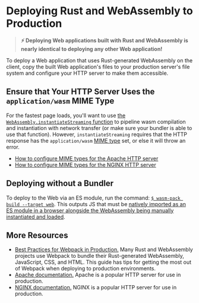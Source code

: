 # Deploying Rust and WebAssembly to Production

> **⚡ Deploying Web applications built with Rust and WebAssembly is nearly
> identical to deploying any other Web application!**

To deploy a Web application that uses Rust-generated WebAssembly on the client,
copy the built Web application's files to your production server's file system
and configure your HTTP server to make them accessible.

## Ensure that Your HTTP Server Uses the `application/wasm` MIME Type

For the fastest page loads, you'll want to use [the
`WebAssembly.instantiateStreaming` function][instantiateStreaming] to pipeline
wasm compilation and instantiation with network transfer (or make sure your
bundler is able to use that function). However, `instantiateStreaming` requires
that the HTTP response has the `application/wasm` [MIME type][] set, or else it
will throw an error.

* [How to configure MIME types for the Apache HTTP server][apache-mime]
* [How to configure MIME types for the NGINX HTTP server][nginx-mime]

[instantiateStreaming]: https://developer.mozilla.org/en-US/docs/Web/JavaScript/Reference/Global_Objects/WebAssembly/instantiateStreaming
[MIME type]: https://developer.mozilla.org/en-US/docs/Web/HTTP/Basics_of_HTTP/MIME_types
[apache-mime]: https://httpd.apache.org/docs/2.4/mod/mod_mime.html#addtype
[nginx-mime]: https://nginx.org/en/docs/http/ngx_http_core_module.html#types

## Deploying without a Bundler

To deploy to the Web via an ES module, run the command: [`$ wasm-pack build --target web`][target web]. This outputs JS that must be [natively imported as an ES module in a browser alongside the WebAssembly being manually instantiated and loaded][wasm-example].

[wasm-example]: https://wasmbyexample.dev/examples/hello-world/hello-world.rust.en-us.html#implementation
[target web]: https://rustwasm.github.io/wasm-pack/book/commands/build.html#target

## More Resources

* [Best Practices for Webpack in Production.][webpack-prod] Many Rust and
  WebAssembly projects use Webpack to bundle their Rust-generated WebAssembly,
  JavaScript, CSS, and HTML. This guide has tips for getting the most out of
  Webpack when deploying to production environments.
* [Apache documentation.][apache] Apache is a popular HTTP server for use in
  production.
* [NGINX documentation.][nginx] NGINX is a popular HTTP server for use in
  production.

[webpack-prod]: https://webpack.js.org/guides/production/
[apache]: https://httpd.apache.org/docs/
[nginx]: https://docs.nginx.com/nginx/admin-guide/installing-nginx/installing-nginx-open-source/
